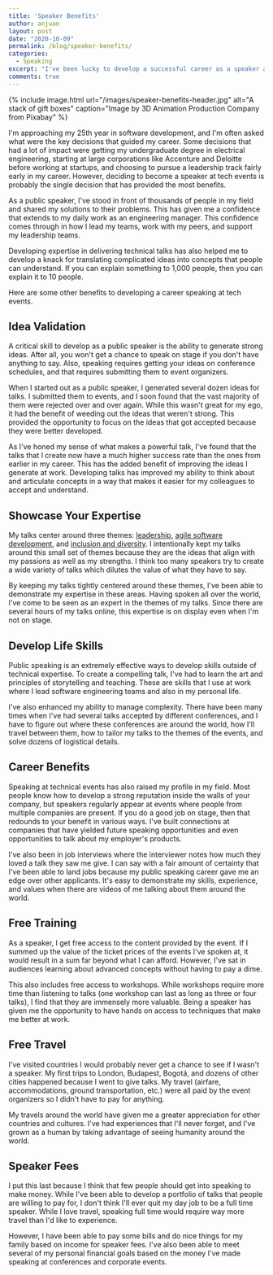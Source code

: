 ```yaml
---
title: 'Speaker Benefits'
author: anjuan
layout: post
date: "2020-10-09"
permalink: /blog/speaker-benefits/
categories:
  - Speaking
excerpt: "I've been lucky to develop a successful career as a speaker at tech events. Here are the benefits I've experienced being a speaker."
comments: true
---
```


 {% include image.html url="/images/speaker-benefits-header.jpg" alt="A stack of gift boxes" caption="Image by 3D Animation Production Company from Pixabay" %}

I'm approaching my 25th year in software development, and I'm often asked what were the key decisions that guided my career. Some decisions that had a lot of impact were getting my undergraduate degree in electrical engineering, starting at large corporations like Accenture and Deloitte before working at startups, and choosing to pursue a leadership track fairly early in my career. However, deciding to become a speaker at tech events is probably the single decision that has provided the most benefits.

As a public speaker, I've stood in front of thousands of people in my field and shared my solutions to their problems. This has given me a confidence that extends to my daily work as an engineering manager. This confidence comes through in how I lead my teams, work with my peers, and support my leadership teams.

Developing expertise in delivering technical talks has also helped me to develop a knack for translating complicated ideas into concepts that people can understand. If you can explain something to 1,000 people, then you can explain it to 10 people.

Here are some other benefits to developing a career speaking at tech events.


## **Idea Validation**

A critical skill to develop as a public speaker is the ability to generate strong ideas. After all, you won't get a chance to speak on stage if you don't have anything to say. Also, speaking requires getting your ideas on conference schedules, and that requires submitting them to event organizers.

When I started out as a public speaker, I generated several dozen ideas for talks. I submitted them to events, and I soon found that the vast majority of them were rejected over and over again. While this wasn't great for my ego, it had the benefit of weeding out the ideas that weren't strong. This provided the opportunity to focus on the ideas that got accepted because they were better developed.

As I've honed my sense of what makes a powerful talk, I've found that the talks that I create now have a much higher success rate than the ones from earlier in my career. This has the added benefit of improving the ideas I generate at work. Developing talks has improved my ability to think about and articulate concepts in a way that makes it easier for my colleagues to accept and understand.

## **Showcase Your Expertise**

My talks center around three themes: [leadership](https://anjuansimmons.com/talks/technical-leadership-through-the-underground-railroad/), [agile software development](https://anjuansimmons.com/talks/leadership-lessons-from-the-agile-manifesto/), and [inclusion and diversity](https://anjuansimmons.com/talks/lending-privilege/). I intentionally kept my talks around this small set of themes because they are the ideas that align with my passions as well as my strengths. I think too many speakers try to create a wide variety of talks which dilutes the value of what they have to say. 

By keeping my talks tightly centered around these themes, I've been able to demonstrate my expertise in these areas. Having spoken all over the world, I've come to be seen as an expert in the themes of my talks. Since there are several hours of my talks online, this expertise is on display even when I'm not on stage.

## **Develop Life Skills**

Public speaking is an extremely effective ways to develop skills outside of technical expertise. To create a compelling talk, I've had to learn the art and principles of storytelling and teaching. These are skills that I use at work where I lead software engineering teams and also in my personal life.

I've also enhanced my ability to manage complexity. There have been many times when I've had several talks accepted by different conferences, and I have to figure out where these conferences are around the world, how I'll travel between them, how to tailor my talks to the themes of the events, and solve dozens of logistical details.

## **Career Benefits**

Speaking at technical events has also raised my profile in my field. Most people know how to develop a strong reputation inside the walls of your company, but speakers regularly appear at events where people from multiple companies are present. If you do a good job on stage, then that redounds to your benefit in various ways. I've built connections at companies that have yielded future speaking opportunities and even opportunities to talk about my employer's products.

I've also been in job interviews where the interviewer notes how much they loved a talk they saw me give. I can say with a fair amount of certainty that I've been able to land jobs because my public speaking career gave me an edge over other applicants. It's easy to demonstrate my skills, experience, and values when there are videos of me talking about them around the world.

## **Free Training**

As a speaker, I get free access to the content provided by the event. If I summed up the value of the ticket prices of the events I've spoken at, it would result in a sum far beyond what I can afford. However, I've sat in audiences learning about advanced concepts without having to pay a dime.

This also includes free access to workshops. While workshops require more time than listening to talks (one workshop can last as long as three or four talks), I find that they are immensely more valuable. Being a speaker has given me the opportunity to have hands on access to techniques that make me better at work.

## **Free Travel**

I've visited countries I would probably never get a chance to see if I wasn't a speaker. My first trips to London, Budapest, Bogotá, and dozens of other cities happened because I went to give talks. My travel (airfare, accommodations, ground transportation, etc.) were all paid by the event organizers so I didn't have to pay for anything.

My travels around the world have given me a greater appreciation for other countries and cultures. I've had experiences that I'll never forget, and I've grown as a human by taking advantage of seeing humanity around the world.

## **Speaker Fees**

I put this last because I think that few people should get into speaking to make money. While I've been able to develop a portfolio of talks that people are willing to pay for, I don't think I'll ever quit my day job to be a full time speaker. While I love travel, speaking full time would require way more travel than I'd like to experience.

However, I have been able to pay some bills and do nice things for my family based on income for speaker fees. I've also been able to meet several of my personal financial goals based on the money I've made speaking at conferences and corporate events.
